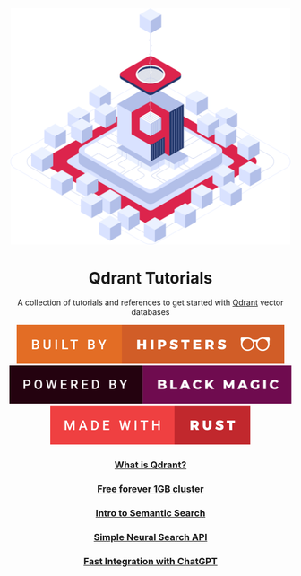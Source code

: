 <div align="center">

<img src="./images/qdrant_hero_image.svg" width="500px"/>

# Qdrant Tutorials

A collection of tutorials and references to get started with [Qdrant](https://qdrant.tech/) vector databases

<img src="images/built-by-hipsters.svg"/>
<img src="images/powered-by-black-magic.svg"/>
<img src="images/made-with-rust.svg"/>

### [What is Qdrant?](https://qdrant.tech/documentation/overview/)

### [Free forever 1GB cluster](https://login.cloud.qdrant.io/)

### [Intro to Semantic Search](notebooks/intro-to-semantic-search.ipynb)

### [Simple Neural Search API](qdrant-search-api/README.md)

### [Fast Integration with ChatGPT](https://qdrant.tech/articles/chatgpt-plugin/)

</div>
